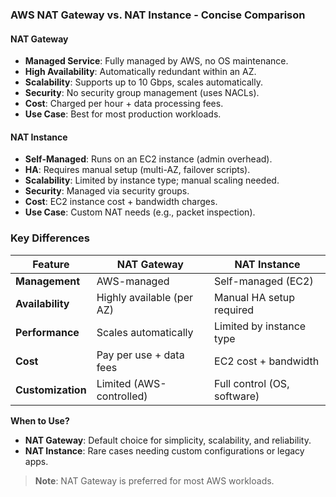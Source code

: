 ### **AWS NAT Gateway vs. NAT Instance - Concise Comparison**  

#### **NAT Gateway**  
- **Managed Service**: Fully managed by AWS, no OS maintenance.  
- **High Availability**: Automatically redundant within an AZ.  
- **Scalability**: Supports up to 10 Gbps, scales automatically.  
- **Security**: No security group management (uses NACLs).  
- **Cost**: Charged per hour + data processing fees.  
- **Use Case**: Best for most production workloads.  

#### **NAT Instance**  
- **Self-Managed**: Runs on an EC2 instance (admin overhead).  
- **HA**: Requires manual setup (multi-AZ, failover scripts).  
- **Scalability**: Limited by instance type; manual scaling needed.  
- **Security**: Managed via security groups.  
- **Cost**: EC2 instance cost + bandwidth charges.  
- **Use Case**: Custom NAT needs (e.g., packet inspection).  

### **Key Differences**  
| Feature          | NAT Gateway                     | NAT Instance                  |  
|------------------|---------------------------------|-------------------------------|  
| **Management**   | AWS-managed                     | Self-managed (EC2)            |  
| **Availability** | Highly available (per AZ)       | Manual HA setup required      |  
| **Performance**  | Scales automatically            | Limited by instance type      |  
| **Cost**         | Pay per use + data fees         | EC2 cost + bandwidth         |  
| **Customization**| Limited (AWS-controlled)        | Full control (OS, software)   |  

**When to Use?**  
- **NAT Gateway**: Default choice for simplicity, scalability, and reliability.  
- **NAT Instance**: Rare cases needing custom configurations or legacy apps.  

> **Note**: NAT Gateway is preferred for most AWS workloads.